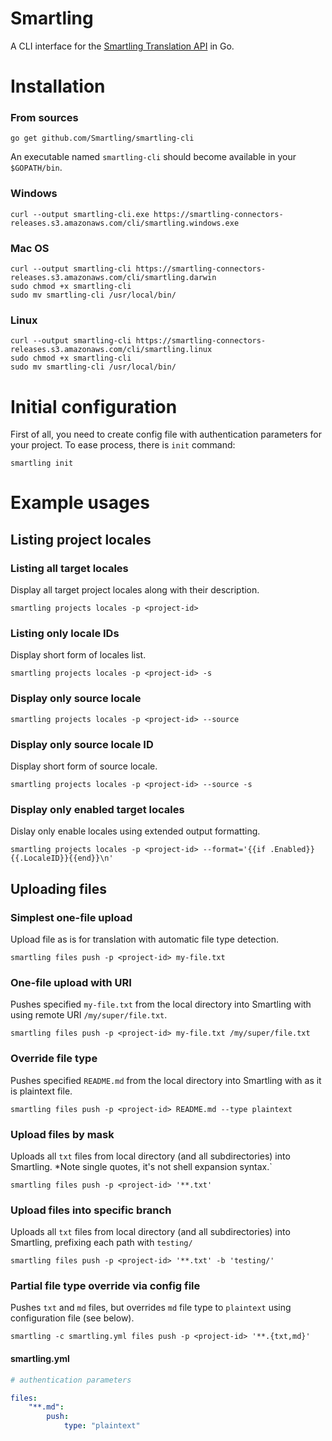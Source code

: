 # Smartling

A CLI interface for the [Smartling Translation API](https://help.smartling.com/v1.0/reference) in Go.

# Installation

### From sources
```
go get github.com/Smartling/smartling-cli
```

An executable named `smartling-cli` should become available in your
`$GOPATH/bin`.

### Windows
```
curl --output smartling-cli.exe https://smartling-connectors-releases.s3.amazonaws.com/cli/smartling.windows.exe
```
### Mac OS
```
curl --output smartling-cli https://smartling-connectors-releases.s3.amazonaws.com/cli/smartling.darwin
sudo chmod +x smartling-cli
sudo mv smartling-cli /usr/local/bin/
```
### Linux
```
curl --output smartling-cli https://smartling-connectors-releases.s3.amazonaws.com/cli/smartling.linux
sudo chmod +x smartling-cli
sudo mv smartling-cli /usr/local/bin/
```

# Initial configuration

First of all, you need to create config file with authentication parameters
for your project. To ease process, there is `init` command:

```
smartling init
```

# Example usages

## Listing project locales

### Listing all target locales

Display all target project locales along with their description.

```
smartling projects locales -p <project-id>
```

### Listing only locale IDs

Display short form of locales list.

```
smartling projects locales -p <project-id> -s
```

### Display only source locale

```
smartling projects locales -p <project-id> --source
```

### Display only source locale ID

Display short form of source locale.

```
smartling projects locales -p <project-id> --source -s
```

### Display only enabled target locales

Dislay only enable locales using extended output formatting.

```
smartling projects locales -p <project-id> --format='{{if .Enabled}}{{.LocaleID}}{{end}}\n'
```

## Uploading files

### Simplest one-file upload

Upload file as is for translation with automatic file type detection.

```
smartling files push -p <project-id> my-file.txt
```

### One-file upload with URI

Pushes specified `my-file.txt` from the local directory into Smartling with
using remote URI `/my/super/file.txt`.

```
smartling files push -p <project-id> my-file.txt /my/super/file.txt
```

### Override file type

Pushes specified `README.md` from the local directory into Smartling with
as it is plaintext file.

```
smartling files push -p <project-id> README.md --type plaintext
```

### Upload files by mask

Uploads all `txt` files from local directory (and all subdirectories) into
Smartling. *Note single quotes, it's not shell expansion syntax.`

```
smartling files push -p <project-id> '**.txt'
```

### Upload files into specific branch

Uploads all `txt` files from local directory (and all subdirectories) into
Smartling, prefixing each path with `testing/`

```
smartling files push -p <project-id> '**.txt' -b 'testing/'
```

### Partial file type override via config file

Pushes `txt` and `md` files, but overrides `md` file type to `plaintext` using
configuration file (see below).

```
smartling -c smartling.yml files push -p <project-id> '**.{txt,md}'
```

#### smartling.yml

```yaml
# authentication parameters

files:
    "**.md":
        push:
            type: "plaintext"
```
